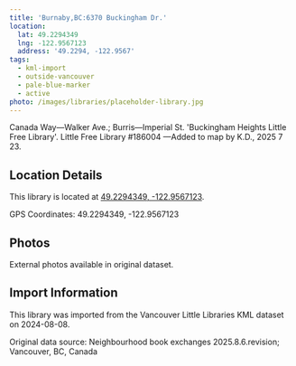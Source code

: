 ```yaml
---
title: 'Burnaby,BC:6370 Buckingham Dr.'
location:
  lat: 49.2294349
  lng: -122.9567123
  address: '49.2294, -122.9567'
tags:
  - kml-import
  - outside-vancouver
  - pale-blue-marker
  - active
photo: /images/libraries/placeholder-library.jpg
---
```

Canada Way—Walker Ave.; Burris—Imperial St.
'Buckingham Heights Little Free Library'.
Little Free Library #186004
—Added to map by K.D., 2025 7 23.

## Location Details

This library is located at [49.2294349, -122.9567123](https://www.google.com/maps?q=49.2294349,-122.9567123).

GPS Coordinates: 49.2294349, -122.9567123

## Photos

External photos available in original dataset.

## Import Information

This library was imported from the Vancouver Little Libraries KML dataset on 2024-08-08.

Original data source: Neighbourhood book exchanges 2025.8.6.revision; Vancouver, BC, Canada
